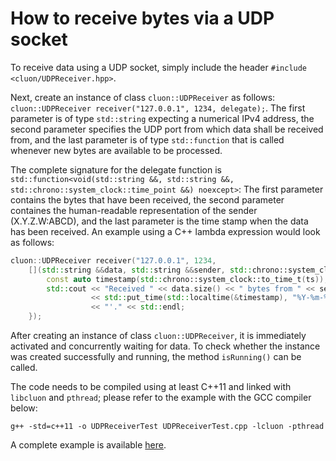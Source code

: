 # How to receive bytes via a UDP socket

To receive data using a UDP socket, simply include the header `#include <cluon/UDPReceiver.hpp>`.

Next, create an instance of class `cluon::UDPReceiver` as follows: `cluon::UDPReceiver receiver("127.0.0.1", 1234, delegate);`.
The first parameter is of type `std::string` expecting a numerical IPv4 address, the second parameter
specifies the UDP port from which data shall be received from, and the last parameter is of type
`std::function` that is called whenever new bytes are available to be processed.

The complete signature for the delegate function is
`std::function<void(std::string &&, std::string &&, std::chrono::system_clock::time_point &&) noexcept>`:
The first parameter contains the bytes that have been received, the second parameter
containes the human-readable representation of the sender (X.Y.Z.W:ABCD), and the last
parameter is the time stamp when the data has been received. An example using a C++ lambda
expression would look as follows:

```c++
cluon::UDPReceiver receiver("127.0.0.1", 1234,
    [](std::string &&data, std::string &&sender, std::chrono::system_clock::time_point &&ts) noexcept {
        const auto timestamp(std::chrono::system_clock::to_time_t(ts));
        std::cout << "Received " << data.size() << " bytes from " << sender << " at "
                  << std::put_time(std::localtime(&timestamp), "%Y-%m-%d %X") << ", containing '" << data
                  << "'." << std::endl;
    });
```

After creating an instance of class `cluon::UDPReceiver`, it is immediately activated and
concurrently waiting for data. To check whether the instance was created successfully and
running, the method `isRunning()` can be called.

The code needs to be compiled using at least C++11 and linked with `libcluon` and `pthread`;
please refer to the example with the GCC compiler below:

```
g++ -std=c++11 -o UDPReceiverTest UDPReceiverTest.cpp -lcluon -pthread
```

A complete example is available [here](https://github.com/chrberger/libcluon/blob/master/libcluon/examples/cluon-UDPReceiver.cpp).
